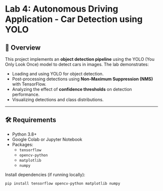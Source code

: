 # Lab 4: Autonomous Driving Application - Car Detection using YOLO

## 📌 Overview
This project implements an **object detection pipeline** using the YOLO (You Only Look Once) model to detect cars in images. The lab demonstrates:
- Loading and using YOLO for object detection.
- Post-processing detections using **Non-Maximum Suppression (NMS)** with TensorFlow.
- Analyzing the effect of **confidence thresholds** on detection performance.
- Visualizing detections and class distributions.

---

## 🛠 Requirements
- Python 3.8+
- Google Colab or Jupyter Notebook
- Packages:
  - `tensorflow`
  - `opencv-python`
  - `matplotlib`
  - `numpy`

Install dependencies (if running locally):
```bash
pip install tensorflow opencv-python matplotlib numpy
